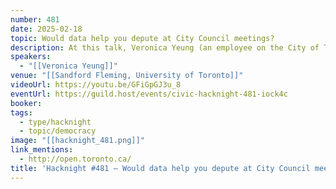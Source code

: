```yaml
---
number: 481
date: 2025-02-18
topic: Would data help you depute at City Council meetings?
description: At this talk, Veronica Yeung (an employee on the City of Toronto's Open Data team) will talk about the reports that City staff write to support City Council's decision making – what are they? How do they fit into the democratic process? Where can you read them?
speakers:
  - "[[Veronica Yeung]]"
venue: "[[Sandford Fleming, University of Toronto]]"
videoUrl: https://youtu.be/GFiGpGJ3u_8
eventUrl: https://guild.host/events/civic-hacknight-481-iock4c
booker:
tags:
  - type/hacknight
  - topic/democracy
image: "[[hacknight_481.png]]"
link_mentions:
  - http://open.toronto.ca/
title: 'Hacknight #481 – Would data help you depute at City Council meetings?'
---
```

